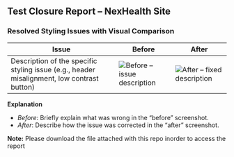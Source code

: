 ## Test Closure Report – NexHealth Site

### Resolved Styling Issues with Visual Comparison

| Issue | Before | After |
|-------|--------|-------|
| Description of the specific styling issue (e.g., header misalignment, low contrast button) | ![Before – issue description](path/to/before-screenshot.png "Before: header misaligned") | ![After – fixed description](path/to/after-screenshot.png "After: header aligned properly") |

**Explanation**  
- *Before*: Briefly explain what was wrong in the “before” screenshot.  
- *After*: Describe how the issue was corrected in the “after” screenshot.

**Note:** Please download the file attached with this repo inorder to access the report 
